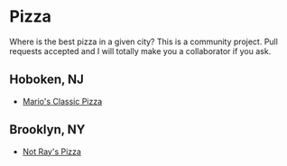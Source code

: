 # Pizza

Where is the best pizza in a given city? This is a community project. Pull requests accepted and I will totally make you a collaborator if you ask.

## Hoboken, NJ

* [Mario's Classic Pizza](http://mariosclassicpizza.com/)

## Brooklyn, NY

* [Not Ray's Pizza](http://www.notrayspizza.com/)
